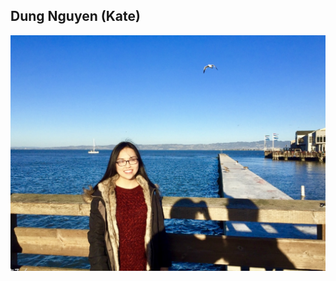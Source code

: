 ## Dung Nguyen (Kate)
<img style="float: left;" src="https://github.com/ktnguyen17/ktnguyen17.github.io/blob/main/IMG_5254.jpg">

